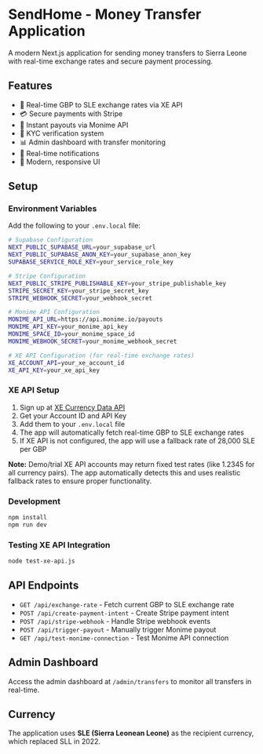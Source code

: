 # SendHome - Money Transfer Application

A modern Next.js application for sending money transfers to Sierra Leone with real-time exchange rates and secure payment processing.

## Features

- 🏦 Real-time GBP to SLE exchange rates via XE API
- 💳 Secure payments with Stripe
- 📱 Instant payouts via Monime API
- 🔐 KYC verification system
- 📊 Admin dashboard with transfer monitoring
- 💨 Real-time notifications
- 🎨 Modern, responsive UI

## Setup

### Environment Variables

Add the following to your `.env.local` file:

```bash
# Supabase Configuration
NEXT_PUBLIC_SUPABASE_URL=your_supabase_url
NEXT_PUBLIC_SUPABASE_ANON_KEY=your_supabase_anon_key
SUPABASE_SERVICE_ROLE_KEY=your_service_role_key

# Stripe Configuration
NEXT_PUBLIC_STRIPE_PUBLISHABLE_KEY=your_stripe_publishable_key
STRIPE_SECRET_KEY=your_stripe_secret_key
STRIPE_WEBHOOK_SECRET=your_webhook_secret

# Monime API Configuration
MONIME_API_URL=https://api.monime.io/payouts
MONIME_API_KEY=your_monime_api_key
MONIME_SPACE_ID=your_monime_space_id
MONIME_WEBHOOK_SECRET=your_monime_webhook_secret

# XE API Configuration (for real-time exchange rates)
XE_ACCOUNT_API=your_xe_account_id
XE_API_KEY=your_xe_api_key
```

### XE API Setup

1. Sign up at [XE Currency Data API](https://www.xe.com/xecurrencydata/)
2. Get your Account ID and API Key
3. Add them to your `.env.local` file
4. The app will automatically fetch real-time GBP to SLE exchange rates
5. If XE API is not configured, the app will use a fallback rate of 28,000 SLE per GBP

**Note:** Demo/trial XE API accounts may return fixed test rates (like 1.2345 for all currency pairs). The app automatically detects this and uses realistic fallback rates to ensure proper functionality.

### Development

```bash
npm install
npm run dev
```

### Testing XE API Integration

```bash
node test-xe-api.js
```

## API Endpoints

- `GET /api/exchange-rate` - Fetch current GBP to SLE exchange rate
- `POST /api/create-payment-intent` - Create Stripe payment intent
- `POST /api/stripe-webhook` - Handle Stripe webhook events
- `POST /api/trigger-payout` - Manually trigger Monime payout
- `GET /api/test-monime-connection` - Test Monime API connection

## Admin Dashboard

Access the admin dashboard at `/admin/transfers` to monitor all transfers in real-time.

## Currency

The application uses **SLE (Sierra Leonean Leone)** as the recipient currency, which replaced SLL in 2022.
